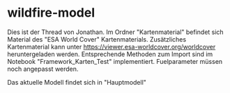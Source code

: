 # wildfire-model
Dies ist der Thread von Jonathan.
Im Ordner "Kartenmaterial" befindet sich Material des "ESA World Cover" Kartenmaterials. 
Zusätzliches Kartenmaterial kann unter https://viewer.esa-worldcover.org/worldcover heruntergeladen werden.
Entsprechende Methoden zum Import sind im Notebook "Framework_Karten_Test" implementiert.
Fuelparameter müssen noch angepasst werden.

Das aktuelle Modell findet sich in "Hauptmodell"
